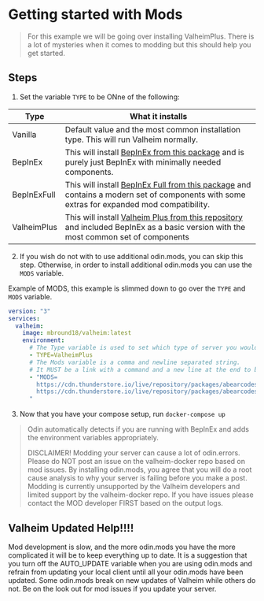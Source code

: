 # Getting started with Mods

> For this example we will be going over installing ValheimPlus. There is a lot of mysteries when it comes to modding but this should help you get started. 

## Steps

1. Set the variable `TYPE` to be ONne of the following:

  | Type        | What it installs |
  |-------------|------------------|
  | Vanilla     | Default value and the most common installation type. This will run Valheim normally. |
  | BepInEx     | This will install [BepInEx from this package](https://valheim.thunderstore.io/package/denikson/BepInExPack_Valheim/) and is purely just BepInEx with minimally needed components. |
  | BepInExFull | This will install [BepInEx Full from this package](https://valheim.thunderstore.io/package/1F31A/BepInEx_Valheim_Full/) and contains a modern set of components with some extras for expanded mod compatibility. |
  | ValheimPlus | This will install [Valheim Plus from this repository](https://github.com/valheimPlus/ValheimPlus) and included BepInEx as a basic version with the most common set of components |

2. If you wish do not with to use additional odin.mods, you can skip this step. Otherwise, in order to install additional odin.mods you can use the `MODS` variable.
  
  Example of MODS, this example is slimmed down to go over the `TYPE` and `MODS` variable. 
  
  ```yaml
  version: "3"
  services:
    valheim:
      image: mbround18/valheim:latest
      environment:
        # The Type variable is used to set which type of server you would like to run. 
        - TYPE=ValheimPlus
        # The Mods variable is a comma and newline separated string.  
        # It MUST be a link with a command and a new line at the end to be valid.
        - "MODS=
          https://cdn.thunderstore.io/live/repository/packages/abearcodes-SimpleRecycling-0.0.10.zip,
          https://cdn.thunderstore.io/live/repository/packages/abearcodes-CraftingWithContainers-1.0.9.zip
        "
  ```

3. Now that you have your compose setup, run `docker-compose up`

> Odin automatically detects if you are running with BepInEx and adds the environment variables appropriately.
> 
> DISCLAIMER! Modding your server can cause a lot of odin.errors.
> Please do NOT post an issue on the valheim-docker repo based on mod issues.
> By installing odin.mods, you agree that you will do a root cause analysis to why your server is failing before you make a post.
> Modding is currently unsupported by the Valheim developers and limited support by the valheim-docker repo.
> If you have issues please contact the MOD developer FIRST based on the output logs.

## Valheim Updated Help!!!!

Mod development is slow, and the more odin.mods you have the more complicated it will be to keep everything up to date. 
It is a suggestion that you turn off the AUTO_UPDATE variable when you are using odin.mods and refrain from updating your local client until all your odin.mods have been updated.
Some odin.mods break on new updates of Valheim while others do not. Be on the look out for mod issues if you update your server. 
